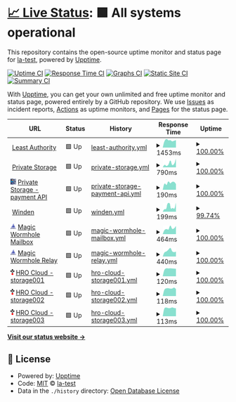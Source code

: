 # [📈 Live Status](https://la-test.github.io/sbx1-upptime): <!--live status--> **🟩 All systems operational**

This repository contains the open-source uptime monitor and status page for [la-test](https://la-test.github.io/sbx1-upptime), powered by [Upptime](https://github.com/upptime/upptime).

[![Uptime CI](https://github.com/la-test/sbx1-upptime/workflows/Uptime%20CI/badge.svg)](https://github.com/la-test/sbx1-upptime/actions?query=workflow%3A%22Uptime+CI%22)
[![Response Time CI](https://github.com/la-test/sbx1-upptime/workflows/Response%20Time%20CI/badge.svg)](https://github.com/la-test/sbx1-upptime/actions?query=workflow%3A%22Response+Time+CI%22)
[![Graphs CI](https://github.com/la-test/sbx1-upptime/workflows/Graphs%20CI/badge.svg)](https://github.com/la-test/sbx1-upptime/actions?query=workflow%3A%22Graphs+CI%22)
[![Static Site CI](https://github.com/la-test/sbx1-upptime/workflows/Static%20Site%20CI/badge.svg)](https://github.com/la-test/sbx1-upptime/actions?query=workflow%3A%22Static+Site+CI%22)
[![Summary CI](https://github.com/la-test/sbx1-upptime/workflows/Summary%20CI/badge.svg)](https://github.com/la-test/sbx1-upptime/actions?query=workflow%3A%22Summary+CI%22)

With [Upptime](https://upptime.js.org), you can get your own unlimited and free uptime monitor and status page, powered entirely by a GitHub repository. We use [Issues](https://github.com/la-test/sbx1-upptime/issues) as incident reports, [Actions](https://github.com/la-test/sbx1-upptime/actions) as uptime monitors, and [Pages](https://la-test.github.io/sbx1-upptime) for the status page.

<!--start: status pages-->
<!-- This summary is generated by Upptime (https://github.com/upptime/upptime) -->
<!-- Do not edit this manually, your changes will be overwritten -->
<!-- prettier-ignore -->
| URL | Status | History | Response Time | Uptime |
| --- | ------ | ------- | ------------- | ------ |
| <img alt="" src="https://icons.duckduckgo.com/ip3/www.leastauthority.com.ico" height="13"> [Least Authority](https://www.leastauthority.com/) | 🟩 Up | [least-authority.yml](https://github.com/la-test/sbx1-upptime/commits/HEAD/history/least-authority.yml) | <details><summary><img alt="Response time graph" src="./graphs/least-authority/response-time-week.png" height="20"> 1453ms</summary><br><a href="https://la-test.github.io/sbx1-upptime/history/least-authority"><img alt="Response time 1585" src="https://img.shields.io/endpoint?url=https%3A%2F%2Fraw.githubusercontent.com%2Fla-test%2Fsbx1-upptime%2FHEAD%2Fapi%2Fleast-authority%2Fresponse-time.json"></a><br><a href="https://la-test.github.io/sbx1-upptime/history/least-authority"><img alt="24-hour response time 1492" src="https://img.shields.io/endpoint?url=https%3A%2F%2Fraw.githubusercontent.com%2Fla-test%2Fsbx1-upptime%2FHEAD%2Fapi%2Fleast-authority%2Fresponse-time-day.json"></a><br><a href="https://la-test.github.io/sbx1-upptime/history/least-authority"><img alt="7-day response time 1453" src="https://img.shields.io/endpoint?url=https%3A%2F%2Fraw.githubusercontent.com%2Fla-test%2Fsbx1-upptime%2FHEAD%2Fapi%2Fleast-authority%2Fresponse-time-week.json"></a><br><a href="https://la-test.github.io/sbx1-upptime/history/least-authority"><img alt="30-day response time 1554" src="https://img.shields.io/endpoint?url=https%3A%2F%2Fraw.githubusercontent.com%2Fla-test%2Fsbx1-upptime%2FHEAD%2Fapi%2Fleast-authority%2Fresponse-time-month.json"></a><br><a href="https://la-test.github.io/sbx1-upptime/history/least-authority"><img alt="1-year response time 1585" src="https://img.shields.io/endpoint?url=https%3A%2F%2Fraw.githubusercontent.com%2Fla-test%2Fsbx1-upptime%2FHEAD%2Fapi%2Fleast-authority%2Fresponse-time-year.json"></a></details> | <details><summary><a href="https://la-test.github.io/sbx1-upptime/history/least-authority">100.00%</a></summary><a href="https://la-test.github.io/sbx1-upptime/history/least-authority"><img alt="All-time uptime 100.00%" src="https://img.shields.io/endpoint?url=https%3A%2F%2Fraw.githubusercontent.com%2Fla-test%2Fsbx1-upptime%2FHEAD%2Fapi%2Fleast-authority%2Fuptime.json"></a><br><a href="https://la-test.github.io/sbx1-upptime/history/least-authority"><img alt="24-hour uptime 100.00%" src="https://img.shields.io/endpoint?url=https%3A%2F%2Fraw.githubusercontent.com%2Fla-test%2Fsbx1-upptime%2FHEAD%2Fapi%2Fleast-authority%2Fuptime-day.json"></a><br><a href="https://la-test.github.io/sbx1-upptime/history/least-authority"><img alt="7-day uptime 100.00%" src="https://img.shields.io/endpoint?url=https%3A%2F%2Fraw.githubusercontent.com%2Fla-test%2Fsbx1-upptime%2FHEAD%2Fapi%2Fleast-authority%2Fuptime-week.json"></a><br><a href="https://la-test.github.io/sbx1-upptime/history/least-authority"><img alt="30-day uptime 100.00%" src="https://img.shields.io/endpoint?url=https%3A%2F%2Fraw.githubusercontent.com%2Fla-test%2Fsbx1-upptime%2FHEAD%2Fapi%2Fleast-authority%2Fuptime-month.json"></a><br><a href="https://la-test.github.io/sbx1-upptime/history/least-authority"><img alt="1-year uptime 100.00%" src="https://img.shields.io/endpoint?url=https%3A%2F%2Fraw.githubusercontent.com%2Fla-test%2Fsbx1-upptime%2FHEAD%2Fapi%2Fleast-authority%2Fuptime-year.json"></a></details>
| <img alt="" src="https://icons.duckduckgo.com/ip3/private.storage.ico" height="13"> [Private Storage](https://private.storage/) | 🟩 Up | [private-storage.yml](https://github.com/la-test/sbx1-upptime/commits/HEAD/history/private-storage.yml) | <details><summary><img alt="Response time graph" src="./graphs/private-storage/response-time-week.png" height="20"> 790ms</summary><br><a href="https://la-test.github.io/sbx1-upptime/history/private-storage"><img alt="Response time 695" src="https://img.shields.io/endpoint?url=https%3A%2F%2Fraw.githubusercontent.com%2Fla-test%2Fsbx1-upptime%2FHEAD%2Fapi%2Fprivate-storage%2Fresponse-time.json"></a><br><a href="https://la-test.github.io/sbx1-upptime/history/private-storage"><img alt="24-hour response time 1725" src="https://img.shields.io/endpoint?url=https%3A%2F%2Fraw.githubusercontent.com%2Fla-test%2Fsbx1-upptime%2FHEAD%2Fapi%2Fprivate-storage%2Fresponse-time-day.json"></a><br><a href="https://la-test.github.io/sbx1-upptime/history/private-storage"><img alt="7-day response time 790" src="https://img.shields.io/endpoint?url=https%3A%2F%2Fraw.githubusercontent.com%2Fla-test%2Fsbx1-upptime%2FHEAD%2Fapi%2Fprivate-storage%2Fresponse-time-week.json"></a><br><a href="https://la-test.github.io/sbx1-upptime/history/private-storage"><img alt="30-day response time 677" src="https://img.shields.io/endpoint?url=https%3A%2F%2Fraw.githubusercontent.com%2Fla-test%2Fsbx1-upptime%2FHEAD%2Fapi%2Fprivate-storage%2Fresponse-time-month.json"></a><br><a href="https://la-test.github.io/sbx1-upptime/history/private-storage"><img alt="1-year response time 695" src="https://img.shields.io/endpoint?url=https%3A%2F%2Fraw.githubusercontent.com%2Fla-test%2Fsbx1-upptime%2FHEAD%2Fapi%2Fprivate-storage%2Fresponse-time-year.json"></a></details> | <details><summary><a href="https://la-test.github.io/sbx1-upptime/history/private-storage">100.00%</a></summary><a href="https://la-test.github.io/sbx1-upptime/history/private-storage"><img alt="All-time uptime 100.00%" src="https://img.shields.io/endpoint?url=https%3A%2F%2Fraw.githubusercontent.com%2Fla-test%2Fsbx1-upptime%2FHEAD%2Fapi%2Fprivate-storage%2Fuptime.json"></a><br><a href="https://la-test.github.io/sbx1-upptime/history/private-storage"><img alt="24-hour uptime 100.00%" src="https://img.shields.io/endpoint?url=https%3A%2F%2Fraw.githubusercontent.com%2Fla-test%2Fsbx1-upptime%2FHEAD%2Fapi%2Fprivate-storage%2Fuptime-day.json"></a><br><a href="https://la-test.github.io/sbx1-upptime/history/private-storage"><img alt="7-day uptime 100.00%" src="https://img.shields.io/endpoint?url=https%3A%2F%2Fraw.githubusercontent.com%2Fla-test%2Fsbx1-upptime%2FHEAD%2Fapi%2Fprivate-storage%2Fuptime-week.json"></a><br><a href="https://la-test.github.io/sbx1-upptime/history/private-storage"><img alt="30-day uptime 100.00%" src="https://img.shields.io/endpoint?url=https%3A%2F%2Fraw.githubusercontent.com%2Fla-test%2Fsbx1-upptime%2FHEAD%2Fapi%2Fprivate-storage%2Fuptime-month.json"></a><br><a href="https://la-test.github.io/sbx1-upptime/history/private-storage"><img alt="1-year uptime 100.00%" src="https://img.shields.io/endpoint?url=https%3A%2F%2Fraw.githubusercontent.com%2Fla-test%2Fsbx1-upptime%2FHEAD%2Fapi%2Fprivate-storage%2Fuptime-year.json"></a></details>
| <img alt="" src="https://raw.githubusercontent.com/la-test/sbx1-upptime/master/assets/private-storage-icon.svg" height="13"> [Private Storage - payment API](payments.private.storage) | 🟩 Up | [private-storage-payment-api.yml](https://github.com/la-test/sbx1-upptime/commits/HEAD/history/private-storage-payment-api.yml) | <details><summary><img alt="Response time graph" src="./graphs/private-storage-payment-api/response-time-week.png" height="20"> 190ms</summary><br><a href="https://la-test.github.io/sbx1-upptime/history/private-storage-payment-api"><img alt="Response time 225" src="https://img.shields.io/endpoint?url=https%3A%2F%2Fraw.githubusercontent.com%2Fla-test%2Fsbx1-upptime%2FHEAD%2Fapi%2Fprivate-storage-payment-api%2Fresponse-time.json"></a><br><a href="https://la-test.github.io/sbx1-upptime/history/private-storage-payment-api"><img alt="24-hour response time 160" src="https://img.shields.io/endpoint?url=https%3A%2F%2Fraw.githubusercontent.com%2Fla-test%2Fsbx1-upptime%2FHEAD%2Fapi%2Fprivate-storage-payment-api%2Fresponse-time-day.json"></a><br><a href="https://la-test.github.io/sbx1-upptime/history/private-storage-payment-api"><img alt="7-day response time 190" src="https://img.shields.io/endpoint?url=https%3A%2F%2Fraw.githubusercontent.com%2Fla-test%2Fsbx1-upptime%2FHEAD%2Fapi%2Fprivate-storage-payment-api%2Fresponse-time-week.json"></a><br><a href="https://la-test.github.io/sbx1-upptime/history/private-storage-payment-api"><img alt="30-day response time 201" src="https://img.shields.io/endpoint?url=https%3A%2F%2Fraw.githubusercontent.com%2Fla-test%2Fsbx1-upptime%2FHEAD%2Fapi%2Fprivate-storage-payment-api%2Fresponse-time-month.json"></a><br><a href="https://la-test.github.io/sbx1-upptime/history/private-storage-payment-api"><img alt="1-year response time 225" src="https://img.shields.io/endpoint?url=https%3A%2F%2Fraw.githubusercontent.com%2Fla-test%2Fsbx1-upptime%2FHEAD%2Fapi%2Fprivate-storage-payment-api%2Fresponse-time-year.json"></a></details> | <details><summary><a href="https://la-test.github.io/sbx1-upptime/history/private-storage-payment-api">100.00%</a></summary><a href="https://la-test.github.io/sbx1-upptime/history/private-storage-payment-api"><img alt="All-time uptime 100.00%" src="https://img.shields.io/endpoint?url=https%3A%2F%2Fraw.githubusercontent.com%2Fla-test%2Fsbx1-upptime%2FHEAD%2Fapi%2Fprivate-storage-payment-api%2Fuptime.json"></a><br><a href="https://la-test.github.io/sbx1-upptime/history/private-storage-payment-api"><img alt="24-hour uptime 100.00%" src="https://img.shields.io/endpoint?url=https%3A%2F%2Fraw.githubusercontent.com%2Fla-test%2Fsbx1-upptime%2FHEAD%2Fapi%2Fprivate-storage-payment-api%2Fuptime-day.json"></a><br><a href="https://la-test.github.io/sbx1-upptime/history/private-storage-payment-api"><img alt="7-day uptime 100.00%" src="https://img.shields.io/endpoint?url=https%3A%2F%2Fraw.githubusercontent.com%2Fla-test%2Fsbx1-upptime%2FHEAD%2Fapi%2Fprivate-storage-payment-api%2Fuptime-week.json"></a><br><a href="https://la-test.github.io/sbx1-upptime/history/private-storage-payment-api"><img alt="30-day uptime 100.00%" src="https://img.shields.io/endpoint?url=https%3A%2F%2Fraw.githubusercontent.com%2Fla-test%2Fsbx1-upptime%2FHEAD%2Fapi%2Fprivate-storage-payment-api%2Fuptime-month.json"></a><br><a href="https://la-test.github.io/sbx1-upptime/history/private-storage-payment-api"><img alt="1-year uptime 100.00%" src="https://img.shields.io/endpoint?url=https%3A%2F%2Fraw.githubusercontent.com%2Fla-test%2Fsbx1-upptime%2FHEAD%2Fapi%2Fprivate-storage-payment-api%2Fuptime-year.json"></a></details>
| <img alt="" src="https://icons.duckduckgo.com/ip3/winden.app.ico" height="13"> [Winden](https://winden.app/) | 🟩 Up | [winden.yml](https://github.com/la-test/sbx1-upptime/commits/HEAD/history/winden.yml) | <details><summary><img alt="Response time graph" src="./graphs/winden/response-time-week.png" height="20"> 199ms</summary><br><a href="https://la-test.github.io/sbx1-upptime/history/winden"><img alt="Response time 243" src="https://img.shields.io/endpoint?url=https%3A%2F%2Fraw.githubusercontent.com%2Fla-test%2Fsbx1-upptime%2FHEAD%2Fapi%2Fwinden%2Fresponse-time.json"></a><br><a href="https://la-test.github.io/sbx1-upptime/history/winden"><img alt="24-hour response time 346" src="https://img.shields.io/endpoint?url=https%3A%2F%2Fraw.githubusercontent.com%2Fla-test%2Fsbx1-upptime%2FHEAD%2Fapi%2Fwinden%2Fresponse-time-day.json"></a><br><a href="https://la-test.github.io/sbx1-upptime/history/winden"><img alt="7-day response time 199" src="https://img.shields.io/endpoint?url=https%3A%2F%2Fraw.githubusercontent.com%2Fla-test%2Fsbx1-upptime%2FHEAD%2Fapi%2Fwinden%2Fresponse-time-week.json"></a><br><a href="https://la-test.github.io/sbx1-upptime/history/winden"><img alt="30-day response time 244" src="https://img.shields.io/endpoint?url=https%3A%2F%2Fraw.githubusercontent.com%2Fla-test%2Fsbx1-upptime%2FHEAD%2Fapi%2Fwinden%2Fresponse-time-month.json"></a><br><a href="https://la-test.github.io/sbx1-upptime/history/winden"><img alt="1-year response time 243" src="https://img.shields.io/endpoint?url=https%3A%2F%2Fraw.githubusercontent.com%2Fla-test%2Fsbx1-upptime%2FHEAD%2Fapi%2Fwinden%2Fresponse-time-year.json"></a></details> | <details><summary><a href="https://la-test.github.io/sbx1-upptime/history/winden">99.74%</a></summary><a href="https://la-test.github.io/sbx1-upptime/history/winden"><img alt="All-time uptime 99.97%" src="https://img.shields.io/endpoint?url=https%3A%2F%2Fraw.githubusercontent.com%2Fla-test%2Fsbx1-upptime%2FHEAD%2Fapi%2Fwinden%2Fuptime.json"></a><br><a href="https://la-test.github.io/sbx1-upptime/history/winden"><img alt="24-hour uptime 100.00%" src="https://img.shields.io/endpoint?url=https%3A%2F%2Fraw.githubusercontent.com%2Fla-test%2Fsbx1-upptime%2FHEAD%2Fapi%2Fwinden%2Fuptime-day.json"></a><br><a href="https://la-test.github.io/sbx1-upptime/history/winden"><img alt="7-day uptime 99.74%" src="https://img.shields.io/endpoint?url=https%3A%2F%2Fraw.githubusercontent.com%2Fla-test%2Fsbx1-upptime%2FHEAD%2Fapi%2Fwinden%2Fuptime-week.json"></a><br><a href="https://la-test.github.io/sbx1-upptime/history/winden"><img alt="30-day uptime 99.94%" src="https://img.shields.io/endpoint?url=https%3A%2F%2Fraw.githubusercontent.com%2Fla-test%2Fsbx1-upptime%2FHEAD%2Fapi%2Fwinden%2Fuptime-month.json"></a><br><a href="https://la-test.github.io/sbx1-upptime/history/winden"><img alt="1-year uptime 99.97%" src="https://img.shields.io/endpoint?url=https%3A%2F%2Fraw.githubusercontent.com%2Fla-test%2Fsbx1-upptime%2FHEAD%2Fapi%2Fwinden%2Fuptime-year.json"></a></details>
| <img alt="" src="https://raw.githubusercontent.com/la-test/sbx1-upptime/master/assets/wormhole-icon.png" height="13"> [Magic Wormhole Mailbox](https://mailbox.mw.leastauthority.com/) | 🟩 Up | [magic-wormhole-mailbox.yml](https://github.com/la-test/sbx1-upptime/commits/HEAD/history/magic-wormhole-mailbox.yml) | <details><summary><img alt="Response time graph" src="./graphs/magic-wormhole-mailbox/response-time-week.png" height="20"> 464ms</summary><br><a href="https://la-test.github.io/sbx1-upptime/history/magic-wormhole-mailbox"><img alt="Response time 522" src="https://img.shields.io/endpoint?url=https%3A%2F%2Fraw.githubusercontent.com%2Fla-test%2Fsbx1-upptime%2FHEAD%2Fapi%2Fmagic-wormhole-mailbox%2Fresponse-time.json"></a><br><a href="https://la-test.github.io/sbx1-upptime/history/magic-wormhole-mailbox"><img alt="24-hour response time 633" src="https://img.shields.io/endpoint?url=https%3A%2F%2Fraw.githubusercontent.com%2Fla-test%2Fsbx1-upptime%2FHEAD%2Fapi%2Fmagic-wormhole-mailbox%2Fresponse-time-day.json"></a><br><a href="https://la-test.github.io/sbx1-upptime/history/magic-wormhole-mailbox"><img alt="7-day response time 464" src="https://img.shields.io/endpoint?url=https%3A%2F%2Fraw.githubusercontent.com%2Fla-test%2Fsbx1-upptime%2FHEAD%2Fapi%2Fmagic-wormhole-mailbox%2Fresponse-time-week.json"></a><br><a href="https://la-test.github.io/sbx1-upptime/history/magic-wormhole-mailbox"><img alt="30-day response time 484" src="https://img.shields.io/endpoint?url=https%3A%2F%2Fraw.githubusercontent.com%2Fla-test%2Fsbx1-upptime%2FHEAD%2Fapi%2Fmagic-wormhole-mailbox%2Fresponse-time-month.json"></a><br><a href="https://la-test.github.io/sbx1-upptime/history/magic-wormhole-mailbox"><img alt="1-year response time 522" src="https://img.shields.io/endpoint?url=https%3A%2F%2Fraw.githubusercontent.com%2Fla-test%2Fsbx1-upptime%2FHEAD%2Fapi%2Fmagic-wormhole-mailbox%2Fresponse-time-year.json"></a></details> | <details><summary><a href="https://la-test.github.io/sbx1-upptime/history/magic-wormhole-mailbox">100.00%</a></summary><a href="https://la-test.github.io/sbx1-upptime/history/magic-wormhole-mailbox"><img alt="All-time uptime 100.00%" src="https://img.shields.io/endpoint?url=https%3A%2F%2Fraw.githubusercontent.com%2Fla-test%2Fsbx1-upptime%2FHEAD%2Fapi%2Fmagic-wormhole-mailbox%2Fuptime.json"></a><br><a href="https://la-test.github.io/sbx1-upptime/history/magic-wormhole-mailbox"><img alt="24-hour uptime 100.00%" src="https://img.shields.io/endpoint?url=https%3A%2F%2Fraw.githubusercontent.com%2Fla-test%2Fsbx1-upptime%2FHEAD%2Fapi%2Fmagic-wormhole-mailbox%2Fuptime-day.json"></a><br><a href="https://la-test.github.io/sbx1-upptime/history/magic-wormhole-mailbox"><img alt="7-day uptime 100.00%" src="https://img.shields.io/endpoint?url=https%3A%2F%2Fraw.githubusercontent.com%2Fla-test%2Fsbx1-upptime%2FHEAD%2Fapi%2Fmagic-wormhole-mailbox%2Fuptime-week.json"></a><br><a href="https://la-test.github.io/sbx1-upptime/history/magic-wormhole-mailbox"><img alt="30-day uptime 100.00%" src="https://img.shields.io/endpoint?url=https%3A%2F%2Fraw.githubusercontent.com%2Fla-test%2Fsbx1-upptime%2FHEAD%2Fapi%2Fmagic-wormhole-mailbox%2Fuptime-month.json"></a><br><a href="https://la-test.github.io/sbx1-upptime/history/magic-wormhole-mailbox"><img alt="1-year uptime 100.00%" src="https://img.shields.io/endpoint?url=https%3A%2F%2Fraw.githubusercontent.com%2Fla-test%2Fsbx1-upptime%2FHEAD%2Fapi%2Fmagic-wormhole-mailbox%2Fuptime-year.json"></a></details>
| <img alt="" src="https://raw.githubusercontent.com/la-test/sbx1-upptime/master/assets/wormhole-icon.png" height="13"> [Magic Wormhole Relay](https://relay.mw.leastauthority.com/) | 🟩 Up | [magic-wormhole-relay.yml](https://github.com/la-test/sbx1-upptime/commits/HEAD/history/magic-wormhole-relay.yml) | <details><summary><img alt="Response time graph" src="./graphs/magic-wormhole-relay/response-time-week.png" height="20"> 440ms</summary><br><a href="https://la-test.github.io/sbx1-upptime/history/magic-wormhole-relay"><img alt="Response time 504" src="https://img.shields.io/endpoint?url=https%3A%2F%2Fraw.githubusercontent.com%2Fla-test%2Fsbx1-upptime%2FHEAD%2Fapi%2Fmagic-wormhole-relay%2Fresponse-time.json"></a><br><a href="https://la-test.github.io/sbx1-upptime/history/magic-wormhole-relay"><img alt="24-hour response time 383" src="https://img.shields.io/endpoint?url=https%3A%2F%2Fraw.githubusercontent.com%2Fla-test%2Fsbx1-upptime%2FHEAD%2Fapi%2Fmagic-wormhole-relay%2Fresponse-time-day.json"></a><br><a href="https://la-test.github.io/sbx1-upptime/history/magic-wormhole-relay"><img alt="7-day response time 440" src="https://img.shields.io/endpoint?url=https%3A%2F%2Fraw.githubusercontent.com%2Fla-test%2Fsbx1-upptime%2FHEAD%2Fapi%2Fmagic-wormhole-relay%2Fresponse-time-week.json"></a><br><a href="https://la-test.github.io/sbx1-upptime/history/magic-wormhole-relay"><img alt="30-day response time 492" src="https://img.shields.io/endpoint?url=https%3A%2F%2Fraw.githubusercontent.com%2Fla-test%2Fsbx1-upptime%2FHEAD%2Fapi%2Fmagic-wormhole-relay%2Fresponse-time-month.json"></a><br><a href="https://la-test.github.io/sbx1-upptime/history/magic-wormhole-relay"><img alt="1-year response time 504" src="https://img.shields.io/endpoint?url=https%3A%2F%2Fraw.githubusercontent.com%2Fla-test%2Fsbx1-upptime%2FHEAD%2Fapi%2Fmagic-wormhole-relay%2Fresponse-time-year.json"></a></details> | <details><summary><a href="https://la-test.github.io/sbx1-upptime/history/magic-wormhole-relay">100.00%</a></summary><a href="https://la-test.github.io/sbx1-upptime/history/magic-wormhole-relay"><img alt="All-time uptime 100.00%" src="https://img.shields.io/endpoint?url=https%3A%2F%2Fraw.githubusercontent.com%2Fla-test%2Fsbx1-upptime%2FHEAD%2Fapi%2Fmagic-wormhole-relay%2Fuptime.json"></a><br><a href="https://la-test.github.io/sbx1-upptime/history/magic-wormhole-relay"><img alt="24-hour uptime 100.00%" src="https://img.shields.io/endpoint?url=https%3A%2F%2Fraw.githubusercontent.com%2Fla-test%2Fsbx1-upptime%2FHEAD%2Fapi%2Fmagic-wormhole-relay%2Fuptime-day.json"></a><br><a href="https://la-test.github.io/sbx1-upptime/history/magic-wormhole-relay"><img alt="7-day uptime 100.00%" src="https://img.shields.io/endpoint?url=https%3A%2F%2Fraw.githubusercontent.com%2Fla-test%2Fsbx1-upptime%2FHEAD%2Fapi%2Fmagic-wormhole-relay%2Fuptime-week.json"></a><br><a href="https://la-test.github.io/sbx1-upptime/history/magic-wormhole-relay"><img alt="30-day uptime 100.00%" src="https://img.shields.io/endpoint?url=https%3A%2F%2Fraw.githubusercontent.com%2Fla-test%2Fsbx1-upptime%2FHEAD%2Fapi%2Fmagic-wormhole-relay%2Fuptime-month.json"></a><br><a href="https://la-test.github.io/sbx1-upptime/history/magic-wormhole-relay"><img alt="1-year uptime 100.00%" src="https://img.shields.io/endpoint?url=https%3A%2F%2Fraw.githubusercontent.com%2Fla-test%2Fsbx1-upptime%2FHEAD%2Fapi%2Fmagic-wormhole-relay%2Fuptime-year.json"></a></details>
| <img alt="" src="https://raw.githubusercontent.com/la-test/sbx1-upptime/master/assets/tahoelafs-icon.png" height="13"> [HRO Cloud - storage001](storage001.deerfield.leastauthority.com) | 🟩 Up | [hro-cloud-storage001.yml](https://github.com/la-test/sbx1-upptime/commits/HEAD/history/hro-cloud-storage001.yml) | <details><summary><img alt="Response time graph" src="./graphs/hro-cloud-storage001/response-time-week.png" height="20"> 120ms</summary><br><a href="https://la-test.github.io/sbx1-upptime/history/hro-cloud-storage001"><img alt="Response time 140" src="https://img.shields.io/endpoint?url=https%3A%2F%2Fraw.githubusercontent.com%2Fla-test%2Fsbx1-upptime%2FHEAD%2Fapi%2Fhro-cloud-storage001%2Fresponse-time.json"></a><br><a href="https://la-test.github.io/sbx1-upptime/history/hro-cloud-storage001"><img alt="24-hour response time 118" src="https://img.shields.io/endpoint?url=https%3A%2F%2Fraw.githubusercontent.com%2Fla-test%2Fsbx1-upptime%2FHEAD%2Fapi%2Fhro-cloud-storage001%2Fresponse-time-day.json"></a><br><a href="https://la-test.github.io/sbx1-upptime/history/hro-cloud-storage001"><img alt="7-day response time 120" src="https://img.shields.io/endpoint?url=https%3A%2F%2Fraw.githubusercontent.com%2Fla-test%2Fsbx1-upptime%2FHEAD%2Fapi%2Fhro-cloud-storage001%2Fresponse-time-week.json"></a><br><a href="https://la-test.github.io/sbx1-upptime/history/hro-cloud-storage001"><img alt="30-day response time 134" src="https://img.shields.io/endpoint?url=https%3A%2F%2Fraw.githubusercontent.com%2Fla-test%2Fsbx1-upptime%2FHEAD%2Fapi%2Fhro-cloud-storage001%2Fresponse-time-month.json"></a><br><a href="https://la-test.github.io/sbx1-upptime/history/hro-cloud-storage001"><img alt="1-year response time 140" src="https://img.shields.io/endpoint?url=https%3A%2F%2Fraw.githubusercontent.com%2Fla-test%2Fsbx1-upptime%2FHEAD%2Fapi%2Fhro-cloud-storage001%2Fresponse-time-year.json"></a></details> | <details><summary><a href="https://la-test.github.io/sbx1-upptime/history/hro-cloud-storage001">100.00%</a></summary><a href="https://la-test.github.io/sbx1-upptime/history/hro-cloud-storage001"><img alt="All-time uptime 100.00%" src="https://img.shields.io/endpoint?url=https%3A%2F%2Fraw.githubusercontent.com%2Fla-test%2Fsbx1-upptime%2FHEAD%2Fapi%2Fhro-cloud-storage001%2Fuptime.json"></a><br><a href="https://la-test.github.io/sbx1-upptime/history/hro-cloud-storage001"><img alt="24-hour uptime 100.00%" src="https://img.shields.io/endpoint?url=https%3A%2F%2Fraw.githubusercontent.com%2Fla-test%2Fsbx1-upptime%2FHEAD%2Fapi%2Fhro-cloud-storage001%2Fuptime-day.json"></a><br><a href="https://la-test.github.io/sbx1-upptime/history/hro-cloud-storage001"><img alt="7-day uptime 100.00%" src="https://img.shields.io/endpoint?url=https%3A%2F%2Fraw.githubusercontent.com%2Fla-test%2Fsbx1-upptime%2FHEAD%2Fapi%2Fhro-cloud-storage001%2Fuptime-week.json"></a><br><a href="https://la-test.github.io/sbx1-upptime/history/hro-cloud-storage001"><img alt="30-day uptime 100.00%" src="https://img.shields.io/endpoint?url=https%3A%2F%2Fraw.githubusercontent.com%2Fla-test%2Fsbx1-upptime%2FHEAD%2Fapi%2Fhro-cloud-storage001%2Fuptime-month.json"></a><br><a href="https://la-test.github.io/sbx1-upptime/history/hro-cloud-storage001"><img alt="1-year uptime 100.00%" src="https://img.shields.io/endpoint?url=https%3A%2F%2Fraw.githubusercontent.com%2Fla-test%2Fsbx1-upptime%2FHEAD%2Fapi%2Fhro-cloud-storage001%2Fuptime-year.json"></a></details>
| <img alt="" src="https://raw.githubusercontent.com/la-test/sbx1-upptime/master/assets/tahoelafs-icon.png" height="13"> [HRO Cloud - storage002](storage002.deerfield.leastauthority.com) | 🟩 Up | [hro-cloud-storage002.yml](https://github.com/la-test/sbx1-upptime/commits/HEAD/history/hro-cloud-storage002.yml) | <details><summary><img alt="Response time graph" src="./graphs/hro-cloud-storage002/response-time-week.png" height="20"> 118ms</summary><br><a href="https://la-test.github.io/sbx1-upptime/history/hro-cloud-storage002"><img alt="Response time 130" src="https://img.shields.io/endpoint?url=https%3A%2F%2Fraw.githubusercontent.com%2Fla-test%2Fsbx1-upptime%2FHEAD%2Fapi%2Fhro-cloud-storage002%2Fresponse-time.json"></a><br><a href="https://la-test.github.io/sbx1-upptime/history/hro-cloud-storage002"><img alt="24-hour response time 109" src="https://img.shields.io/endpoint?url=https%3A%2F%2Fraw.githubusercontent.com%2Fla-test%2Fsbx1-upptime%2FHEAD%2Fapi%2Fhro-cloud-storage002%2Fresponse-time-day.json"></a><br><a href="https://la-test.github.io/sbx1-upptime/history/hro-cloud-storage002"><img alt="7-day response time 118" src="https://img.shields.io/endpoint?url=https%3A%2F%2Fraw.githubusercontent.com%2Fla-test%2Fsbx1-upptime%2FHEAD%2Fapi%2Fhro-cloud-storage002%2Fresponse-time-week.json"></a><br><a href="https://la-test.github.io/sbx1-upptime/history/hro-cloud-storage002"><img alt="30-day response time 128" src="https://img.shields.io/endpoint?url=https%3A%2F%2Fraw.githubusercontent.com%2Fla-test%2Fsbx1-upptime%2FHEAD%2Fapi%2Fhro-cloud-storage002%2Fresponse-time-month.json"></a><br><a href="https://la-test.github.io/sbx1-upptime/history/hro-cloud-storage002"><img alt="1-year response time 130" src="https://img.shields.io/endpoint?url=https%3A%2F%2Fraw.githubusercontent.com%2Fla-test%2Fsbx1-upptime%2FHEAD%2Fapi%2Fhro-cloud-storage002%2Fresponse-time-year.json"></a></details> | <details><summary><a href="https://la-test.github.io/sbx1-upptime/history/hro-cloud-storage002">100.00%</a></summary><a href="https://la-test.github.io/sbx1-upptime/history/hro-cloud-storage002"><img alt="All-time uptime 97.86%" src="https://img.shields.io/endpoint?url=https%3A%2F%2Fraw.githubusercontent.com%2Fla-test%2Fsbx1-upptime%2FHEAD%2Fapi%2Fhro-cloud-storage002%2Fuptime.json"></a><br><a href="https://la-test.github.io/sbx1-upptime/history/hro-cloud-storage002"><img alt="24-hour uptime 100.00%" src="https://img.shields.io/endpoint?url=https%3A%2F%2Fraw.githubusercontent.com%2Fla-test%2Fsbx1-upptime%2FHEAD%2Fapi%2Fhro-cloud-storage002%2Fuptime-day.json"></a><br><a href="https://la-test.github.io/sbx1-upptime/history/hro-cloud-storage002"><img alt="7-day uptime 100.00%" src="https://img.shields.io/endpoint?url=https%3A%2F%2Fraw.githubusercontent.com%2Fla-test%2Fsbx1-upptime%2FHEAD%2Fapi%2Fhro-cloud-storage002%2Fuptime-week.json"></a><br><a href="https://la-test.github.io/sbx1-upptime/history/hro-cloud-storage002"><img alt="30-day uptime 100.00%" src="https://img.shields.io/endpoint?url=https%3A%2F%2Fraw.githubusercontent.com%2Fla-test%2Fsbx1-upptime%2FHEAD%2Fapi%2Fhro-cloud-storage002%2Fuptime-month.json"></a><br><a href="https://la-test.github.io/sbx1-upptime/history/hro-cloud-storage002"><img alt="1-year uptime 97.86%" src="https://img.shields.io/endpoint?url=https%3A%2F%2Fraw.githubusercontent.com%2Fla-test%2Fsbx1-upptime%2FHEAD%2Fapi%2Fhro-cloud-storage002%2Fuptime-year.json"></a></details>
| <img alt="" src="https://raw.githubusercontent.com/la-test/sbx1-upptime/master/assets/tahoelafs-icon.png" height="13"> [HRO Cloud - storage003](storage003.deerfield.leastauthority.com) | 🟩 Up | [hro-cloud-storage003.yml](https://github.com/la-test/sbx1-upptime/commits/HEAD/history/hro-cloud-storage003.yml) | <details><summary><img alt="Response time graph" src="./graphs/hro-cloud-storage003/response-time-week.png" height="20"> 113ms</summary><br><a href="https://la-test.github.io/sbx1-upptime/history/hro-cloud-storage003"><img alt="Response time 117" src="https://img.shields.io/endpoint?url=https%3A%2F%2Fraw.githubusercontent.com%2Fla-test%2Fsbx1-upptime%2FHEAD%2Fapi%2Fhro-cloud-storage003%2Fresponse-time.json"></a><br><a href="https://la-test.github.io/sbx1-upptime/history/hro-cloud-storage003"><img alt="24-hour response time 108" src="https://img.shields.io/endpoint?url=https%3A%2F%2Fraw.githubusercontent.com%2Fla-test%2Fsbx1-upptime%2FHEAD%2Fapi%2Fhro-cloud-storage003%2Fresponse-time-day.json"></a><br><a href="https://la-test.github.io/sbx1-upptime/history/hro-cloud-storage003"><img alt="7-day response time 113" src="https://img.shields.io/endpoint?url=https%3A%2F%2Fraw.githubusercontent.com%2Fla-test%2Fsbx1-upptime%2FHEAD%2Fapi%2Fhro-cloud-storage003%2Fresponse-time-week.json"></a><br><a href="https://la-test.github.io/sbx1-upptime/history/hro-cloud-storage003"><img alt="30-day response time 121" src="https://img.shields.io/endpoint?url=https%3A%2F%2Fraw.githubusercontent.com%2Fla-test%2Fsbx1-upptime%2FHEAD%2Fapi%2Fhro-cloud-storage003%2Fresponse-time-month.json"></a><br><a href="https://la-test.github.io/sbx1-upptime/history/hro-cloud-storage003"><img alt="1-year response time 117" src="https://img.shields.io/endpoint?url=https%3A%2F%2Fraw.githubusercontent.com%2Fla-test%2Fsbx1-upptime%2FHEAD%2Fapi%2Fhro-cloud-storage003%2Fresponse-time-year.json"></a></details> | <details><summary><a href="https://la-test.github.io/sbx1-upptime/history/hro-cloud-storage003">100.00%</a></summary><a href="https://la-test.github.io/sbx1-upptime/history/hro-cloud-storage003"><img alt="All-time uptime 99.93%" src="https://img.shields.io/endpoint?url=https%3A%2F%2Fraw.githubusercontent.com%2Fla-test%2Fsbx1-upptime%2FHEAD%2Fapi%2Fhro-cloud-storage003%2Fuptime.json"></a><br><a href="https://la-test.github.io/sbx1-upptime/history/hro-cloud-storage003"><img alt="24-hour uptime 100.00%" src="https://img.shields.io/endpoint?url=https%3A%2F%2Fraw.githubusercontent.com%2Fla-test%2Fsbx1-upptime%2FHEAD%2Fapi%2Fhro-cloud-storage003%2Fuptime-day.json"></a><br><a href="https://la-test.github.io/sbx1-upptime/history/hro-cloud-storage003"><img alt="7-day uptime 100.00%" src="https://img.shields.io/endpoint?url=https%3A%2F%2Fraw.githubusercontent.com%2Fla-test%2Fsbx1-upptime%2FHEAD%2Fapi%2Fhro-cloud-storage003%2Fuptime-week.json"></a><br><a href="https://la-test.github.io/sbx1-upptime/history/hro-cloud-storage003"><img alt="30-day uptime 100.00%" src="https://img.shields.io/endpoint?url=https%3A%2F%2Fraw.githubusercontent.com%2Fla-test%2Fsbx1-upptime%2FHEAD%2Fapi%2Fhro-cloud-storage003%2Fuptime-month.json"></a><br><a href="https://la-test.github.io/sbx1-upptime/history/hro-cloud-storage003"><img alt="1-year uptime 99.93%" src="https://img.shields.io/endpoint?url=https%3A%2F%2Fraw.githubusercontent.com%2Fla-test%2Fsbx1-upptime%2FHEAD%2Fapi%2Fhro-cloud-storage003%2Fuptime-year.json"></a></details>

<!--end: status pages-->

[**Visit our status website →**](https://la-test.github.io/sbx1-upptime)

## 📄 License

- Powered by: [Upptime](https://github.com/upptime/upptime)
- Code: [MIT](./LICENSE) © [la-test](https://la-test.github.io/sbx1-upptime)
- Data in the `./history` directory: [Open Database License](https://opendatacommons.org/licenses/odbl/1-0/)
